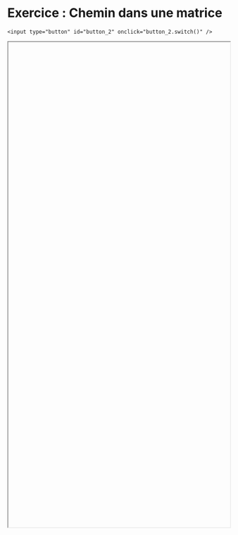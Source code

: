 # Exercice : Chemin dans une matrice

<script>
    $(function() {
        document.getElementById("main-content").style.maxWidth = "90%";
        button_2 = button_cor(
            'https://raw.githubusercontent.com/fortierq/cours/main/matrice_prog_dyn.pdf',
            '2',
            'button_2'
        );
    });
</script>

```{margin}
<input type="button" id="button_2" onclick="button_2.switch()" />
```

<iframe id="2" height=1100 width=100% allowfullscreen></iframe>
